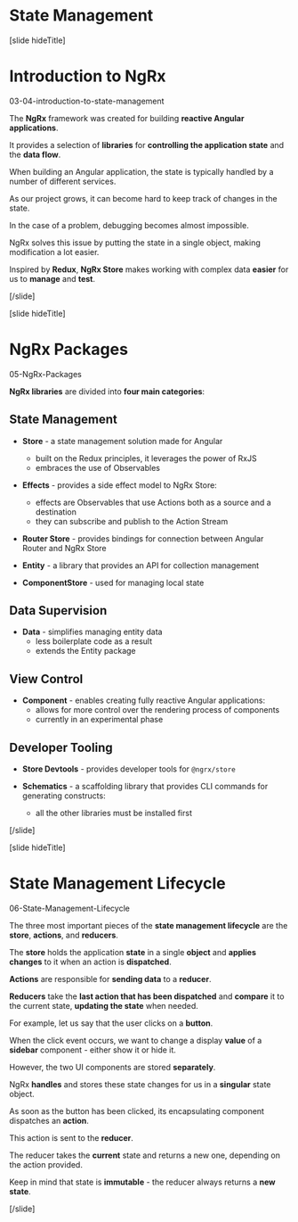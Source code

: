 # State Management

[slide hideTitle]

# Introduction to NgRx

03-04-introduction-to-state-management

The **NgRx** framework was created for building **reactive Angular applications**.

It provides a selection of **libraries** for **controlling the application state** and the **data flow**.

When building an Angular application, the state is typically handled by a number of different services.

As our project grows, it can become hard to keep track of changes in the state.

In the case of a problem, debugging becomes almost impossible.

NgRx solves this issue by putting the state in a single object, making modification a lot easier.

Inspired by **Redux**, **NgRx Store** makes working with complex data **easier** for us to **manage** and **test**.

[/slide]

[slide hideTitle]

# NgRx Packages

05-NgRx-Packages

**NgRx libraries** are divided into **four main categories**:

## State Management

- **Store** - a state management solution made for Angular
  * built on the Redux principles, it leverages the power of RxJS
  * embraces the use of Observables

- **Effects** - provides a side effect model to NgRx Store:
  * effects are Observables that use Actions both as a source and a destination
  * they can subscribe and publish to the Action Stream

- **Router Store** - provides bindings for connection between Angular Router and NgRx Store

- **Entity** - a library that provides an API for collection management

- **ComponentStore** - used for managing local state

## Data Supervision

- **Data** - simplifies managing entity data
  * less boilerplate code as a result
  * extends the Entity package

## View Control

- **Component** - enables creating fully reactive Angular applications:
  * allows for more control over the rendering process of components
  * currently in an experimental phase

## Developer Tooling

- **Store Devtools** - provides developer tools for `@ngrx/store`

- **Schematics** - a scaffolding library that provides CLI commands for generating constructs:
  * all the other libraries must be installed first

[/slide]


[slide hideTitle]

# State Management Lifecycle

06-State-Management-Lifecycle

The three most important pieces of the **state management lifecycle** are the **store**, **actions**, and **reducers**.

The **store** holds the application **state** in a single **object** and **applies changes** to it when an action is **dispatched**.

**Actions** are responsible for **sending data** to a **reducer**.

**Reducers** take the **last action that has been dispatched** and **compare** it to the current state, **updating the state** when needed.

For example, let us say that the user clicks on a **button**. 

When the click event occurs, we want to change a display **value** of a **sidebar** component - either show it or hide it.

However, the two UI components are stored **separately**.

NgRx **handles** and stores these state changes for us in a **singular** state object.

As soon as the button has been clicked, its encapsulating component dispatches an **action**.

This action is sent to the **reducer**.

The reducer takes the **current** state and returns a new one, depending on the action provided.

Keep in mind that state is **immutable** - the reducer always returns a **new state**.

[/slide]
